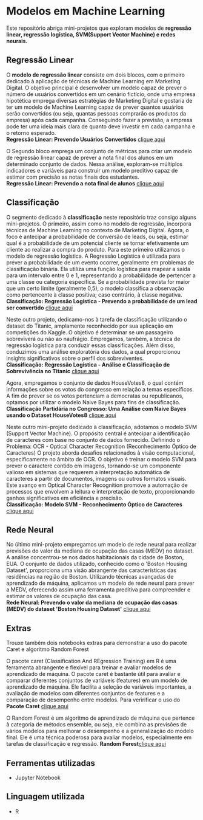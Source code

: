 # Modelos em Machine Learning

Este repositório abriga mini-projetos que exploram modelos de **regressão linear, regressão logística, SVM(Support Vector Machine) e redes neurais.**  

## Regressão Linear

O **modelo de regressão linear** consiste em dois blocos, com o primeiro dedicado à aplicação de técnicas de Machine Learning em Marketing Digital. 
O objetivo principal é desenvolver um modelo capaz de prever o número de usuários convertidos em um cenário fictício, onde uma empresa hipotética emprega diversas 
estratégias de Marketing Digital e gostaria de ter um modelo de Machine Learning capaz de prever quantos usuários serão convertidos
(ou seja, quantas pessoas comprarão os produtos da empresa) após cada campanha. Conseguindo fazer a previsão, a empresa pode ter uma ideia mais clara de quanto deve investir em 
cada campanha e o retorno esperado.  
**Regressão Linear: Prevendo Usuários Convertidos**  [clique aqui](https://github.com/leticiadluz/Machine_learning_modelos/blob/main/Machine.learning_Marketing.digital_Regressao.ipynb)

O Segundo bloco emprega um conjunto de métricas para criar um modelo de regressão linear capaz de prever a nota final dos alunos em um determinado conjunto de dados. Nessa análise, exploram-se múltiplos indicadores e variáveis para construir um modelo preditivo capaz de estimar com precisão as notas finais dos estudantes.  
**Regressão Linear: Prevendo a nota final de alunos**  [clique aqui](https://github.com/leticiadluz/Machine_learning_modelos/blob/main/Previsao_notafinal_Regressao.ipynb)

## Classificação
O segmento dedicado à **classificação** neste repositório traz consigo alguns mini-projetos. O primeiro, assim como no modelo de regressão, incorpora técnicas de Machine Learning no contexto de Marketing Digital. Agora, o foco é antecipar a probabilidade de conversão de leads, ou seja, estimar qual é a probabilidade de um potencial cliente se tornar efetivamente um cliente ao realizar a compra do produto. Para este primeiro utilizamos o modelo de regressão logística. 
A Regressão Logística é utilizada para prever a probabilidade de um evento ocorrer, geralmente em problemas de classificação binária. Ela utiliza uma função logística para mapear a saída para um intervalo entre 0 e 1, representando a probabilidade de pertencer a uma classe ou categoria específica. Se a probabilidade prevista for maior que um certo limite (geralmente 0,5), o modelo classifica a observação como pertencente à classe positiva; caso contrário, à classe negativa.  
**Classificação: Regressão Logística - Prevendo a probabilidade de um lead ser convertido** [clique aqui](https://github.com/leticiadluz/Machine_learning_modelos/blob/main/Machine.learning_Marketing.digital_Classificacao.ipynb)

Neste outro projeto, dedicamo-nos à tarefa de classificação utilizando o dataset do Titanic, amplamente reconhecido por sua aplicação em competições do Kaggle. O objetivo é determinar se um passageiro sobreviverá ou não ao naufrágio. Empregamos, também, a técnica de regressão logística para conduzir essas classificações. Além disso, conduzimos uma análise exploratória dos dados, a qual proporcionou insights significativos sobre o perfil dos sobreviventes.  
**Classificação: Regressão Logística - Análise e Classificação de Sobrevivência no Titanic** [clique aqui](https://github.com/leticiadluz/Machine_learning_modelos_R/blob/main/Titanic_Kaggle.ipynb)

Agora, empregamos o conjunto de dados HouseVotes8, o qual contém informações sobre os votos do congresso em relação a temas específicos. A fim de prever se os votos pertenciam a democratas ou republicanos, optamos por utilizar o modelo Naive Bayes para fins de classificação.    
**Classificação Partidária no Congresso: Uma Análise com Naive Bayes usando o Dataset HouseVotes8** [clique aqui](https://github.com/leticiadluz/Machine_learning_modelos_R/blob/main/Previsao_votos_republicamos_democratas.ipynb)

Neste outro mini-projeto dedicado à classificação, adotamos o modelo SVM (Support Vector Machine). O propósito central é antecipar a identificação de caracteres com base no conjunto de dados fornecido. 
Definindo o Problema: OCR - Optical Character Recognition (Reconhecimento Óptico de Caracteres)
O projeto aborda desafios relacionados à visão computacional, especificamente no âmbito de OCR. O objetivo é treinar o modelo SVM para prever o caractere contido em imagens, tornando-se um componente valioso em sistemas que requerem a interpretação automática de caracteres a partir de documentos, imagens ou outros formatos visuais. Este avanço em Optical Character Recognition promove a automação de processos que envolvem a leitura e interpretação de texto, proporcionando ganhos significativos em eficiência e precisão.  
**Classificação: Modelo SVM - Reconhecimento Óptico de Caracteres** [clique aqui](https://github.com/leticiadluz/Machine_learning_modelos/blob/main/Modelo_SVM.ipynb)

## Rede Neural
No último mini-projeto empregamos um modelo de rede neural para realizar previsões do valor da mediana de ocupação das casas (MEDV) no dataset. A análise concentrou-se nos dados habitacionais da cidade de Boston, EUA. O conjunto de dados utilizado, conhecido como o 'Boston Housing Dataset', proporciona uma visão abrangente das características das residências na região de Boston. Utilizando técnicas avançadas de aprendizado de máquina, aplicamos um modelo de rede neural para prever a MEDV, oferecendo assim uma ferramenta preditiva para compreender e estimar os valores de ocupação das casa.  
**Rede Neural: Prevendo o valor da mediana de ocupação das casas (MEDV) do dataset 'Boston Housing Dataset'** [clique aqui](https://github.com/leticiadluz/Machine_learning_modelos/blob/main/Rede_neural.ipynb)

## Extras
Trouxe também dois notebooks extras para demonstrar a uso do pacote Caret e algoritmo Random Forest

O pacote caret (Classification And REgression Training) em R é uma ferramenta abrangente e flexível para treinar e avaliar modelos de aprendizado de máquina. O pacote caret é 
bastante útil para avaliar e comparar diferentes conjuntos de variáveis (features) em um modelo de aprendizado de máquina. Ele facilita a seleção de variáveis importantes, a avaliação de modelos com diferentes conjuntos de features e a comparação de desempenho entre modelos.
Para veririficar o uso do **Pacote Caret** [clique aqui](https://github.com/leticiadluz/Machine_learning_modelos_R/blob/main/Pacote_Caret.ipynb)

O Random Forest é um algoritmo de aprendizado de máquina que pertence à categoria de métodos ensemble, ou seja, ele combina as previsões de vários modelos para melhorar o desempenho e a generalização do modelo final. Ele é uma técnica poderosa para avaliar modelos, especialmente em tarefas de classificação e regressão.
**Random Forest**[clique aqui](https://github.com/leticiadluz/Machine_learning_modelos_R/blob/main/RandomForest.ipynb)

## Ferramentas utilizadas

* Jupyter Notebook

## Linguagem utilizada

* R
